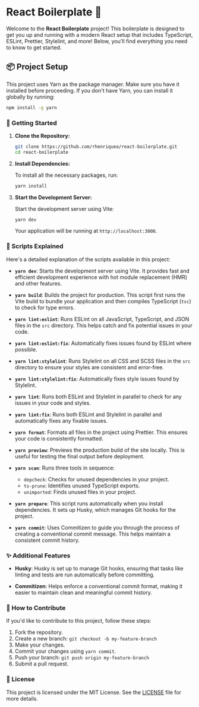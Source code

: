 # React Boilerplate 🚀

Welcome to the **React Boilerplate** project! This boilerplate is designed to get you up and running with a modern React setup that includes TypeScript, ESLint, Prettier, Stylelint, and more! Below, you'll find everything you need to know to get started.

## 📦 Project Setup

This project uses Yarn as the package manager. Make sure you have it installed before proceeding. If you don't have Yarn, you can install it globally by running:

```bash
npm install -g yarn
```

### 🚀 Getting Started

1. **Clone the Repository:**

   ```bash
   git clone https://github.com/rhenriquea/react-boilerplate.git
   cd react-boilerplate
   ```

2. **Install Dependencies:**

   To install all the necessary packages, run:

   ```bash
   yarn install
   ```

3. **Start the Development Server:**

   Start the development server using Vite:

   ```bash
   yarn dev
   ```

   Your application will be running at `http://localhost:3000`.

### 🔧 Scripts Explained

Here's a detailed explanation of the scripts available in this project:

- **`yarn dev`**: Starts the development server using Vite. It provides fast and efficient development experience with hot module replacement (HMR) and other features.

- **`yarn build`**: Builds the project for production. This script first runs the Vite build to bundle your application and then compiles TypeScript (`tsc`) to check for type errors.

- **`yarn lint:eslint`**: Runs ESLint on all JavaScript, TypeScript, and JSON files in the `src` directory. This helps catch and fix potential issues in your code.

- **`yarn lint:eslint:fix`**: Automatically fixes issues found by ESLint where possible.

- **`yarn lint:stylelint`**: Runs Stylelint on all CSS and SCSS files in the `src` directory to ensure your styles are consistent and error-free.

- **`yarn lint:stylelint:fix`**: Automatically fixes style issues found by Stylelint.

- **`yarn lint`**: Runs both ESLint and Stylelint in parallel to check for any issues in your code and styles.

- **`yarn lint:fix`**: Runs both ESLint and Stylelint in parallel and automatically fixes any fixable issues.

- **`yarn format`**: Formats all files in the project using Prettier. This ensures your code is consistently formatted.

- **`yarn preview`**: Previews the production build of the site locally. This is useful for testing the final output before deployment.

- **`yarn scan`**: Runs three tools in sequence:
  - `depcheck`: Checks for unused dependencies in your project.
  - `ts-prune`: Identifies unused TypeScript exports.
  - `unimported`: Finds unused files in your project.

- **`yarn prepare`**: This script runs automatically when you install dependencies. It sets up Husky, which manages Git hooks for the project.

- **`yarn commit`**: Uses Commitizen to guide you through the process of creating a conventional commit message. This helps maintain a consistent commit history.

### ✨ Additional Features

- **Husky**: Husky is set up to manage Git hooks, ensuring that tasks like linting and tests are run automatically before committing.

- **Commitizen**: Helps enforce a conventional commit format, making it easier to maintain clean and meaningful commit history.

### 👷 How to Contribute

If you'd like to contribute to this project, follow these steps:

1. Fork the repository.
2. Create a new branch: `git checkout -b my-feature-branch`
3. Make your changes.
4. Commit your changes using `yarn commit`.
5. Push your branch: `git push origin my-feature-branch`
6. Submit a pull request.

### 📝 License

This project is licensed under the MIT License. See the [LICENSE](LICENSE) file for more details.

